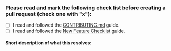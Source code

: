 ### Please read and mark the following check list before creating a pull request (check one with "x"):

 - [ ] I read and followed the [CONTRIBUTING.md](https://github.com/akveo/CALAGUA/blob/master/CONTRIBUTING.md) guide.
 - [ ] I read and followed the [New Feature Checklist](https://github.com/akveo/CALAGUA/blob/master/DEV_DOCS.md#new-feature-checklist) guide.
 
 #### Short description of what this resolves:
